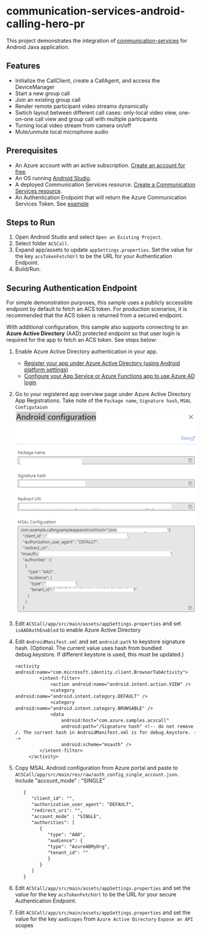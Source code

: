 # communication-services-android-calling-hero-pr

This project demonstrates the integration of [communication-services](https://docs.microsoft.com/en-us/azure/communication-services/quickstarts/voice-video-calling/calling-client-samples?pivots=platform-android) for Android Java application.

## Features

- Initialize the CallClient, create a CallAgent, and access the DeviceManager
- Start a new group call
- Join an existing group call
- Render remote participant video streams dynamically
- Swtich layout between different call cases: only-local video view, one-on-one call view and group call with multiple participants
- Turning local video stream from camera on/off
- Mute/unmute local microphone audio

## Prerequisites

- An Azure account with an active subscription. [Create an account for free](https://azure.microsoft.com/free/?WT.mc_id=A261C142F).
- An OS running [Android Studio](https://developer.android.com/studio).
- A deployed Communication Services resource. [Create a Communication Services resource](https://docs.microsoft.com/en-us/azure/communication-services/quickstarts/create-communication-resource).
- An Authentication Endpoint that will return the Azure Communication Services Token. See [example](https://docs.microsoft.com/en-us/azure/communication-services/tutorials/trusted-service-tutorial)

## Steps to Run

1. Open Android Studio and select `Open an Existing Project`.
2. Select folder `ACSCall`.
3. Expand app/assets to update `appSettings.properties`. Set the value for the key `acsTokenFetchUrl` to be the URL for your Authentication Endpoint.
4. Build/Run.

## Securing Authentication Endpoint

For simple demonstration purposes, this sample uses a publicly accessible endpoint by default to fetch an ACS token. For production scenarios, it is recommended that the ACS token is returned from a secured endpoint.  

With additional configuration, this sample also supports connecting to an **Azure Active Directory** (AAD) protected endpoint so that user login is required for the app to fetch an ACS token. See steps below:

1. Enable Azure Active Directory authentication in your app.
   - [Register your app under Azure Active Directory (using Android platform settings)](https://docs.microsoft.com/en-us/azure/active-directory/develop/tutorial-v2-android)
   - [Configure your App Service or Azure Functions app to use Azure AD login](https://docs.microsoft.com/en-us/azure/app-service/configure-authentication-provider-aad)
2. Go to your registered app overview page under Azure Active Directory App Registrations. Take note of the `Package name`, `Signature hash`, `MSAL Configutaion`
   ![](./docs/images/androidConfigurationImage.png)
3. Edit `ACSCall/app/src/main/assets/appSettings.properties` and set `isAADAuthEnabled` to enable Azure Active Directory
4. Edit `AndroidManifest.xml` and set `android:path` to keystore signature hash. (Optional. The current value uses hash from bundled debug.keystore. If different keystore is used, this must be updated.)
   ```
   <activity android:name="com.microsoft.identity.client.BrowserTabActivity">
            <intent-filter>
                <action android:name="android.intent.action.VIEW" />
                <category android:name="android.intent.category.DEFAULT" />
                <category android:name="android.intent.category.BROWSABLE" />
                <data
                    android:host="com.azure.samples.acscall"
                    android:path="/Signature hash" <!-- do not remove /. The current hash in AndroidManifest.xml is for debug.keystore. -->
                    android:scheme="msauth" />
            </intent-filter>
        </activity>
   ```
5. Copy MSAL Android configuration from Azure portal and paste to `ACSCall/app/src/main/res/raw/auth_config_single_account.json`. Include "account_mode" : "SINGLE"
   ```
      {
         "client_id": "",
         "authorization_user_agent": "DEFAULT",
         "redirect_uri": "",
         "account_mode" : "SINGLE",
         "authorities": [
            {
               "type": "AAD",
               "audience": {
               "type": "AzureADMyOrg",
               "tenant_id": ""
               }
            }
         ]
      }
   ```

6. Edit `ACSCall/app/src/main/assets/appSettings.properties` and set the value for the key `acsTokenFetchUrl` to be the URL for your secure Authentication Endpoint.
7. Edit `ACSCall/app/src/main/assets/appSettings.properties` and set the value for the key `aadScopes` from `Azure Active Directory` `Expose an API` scopes
